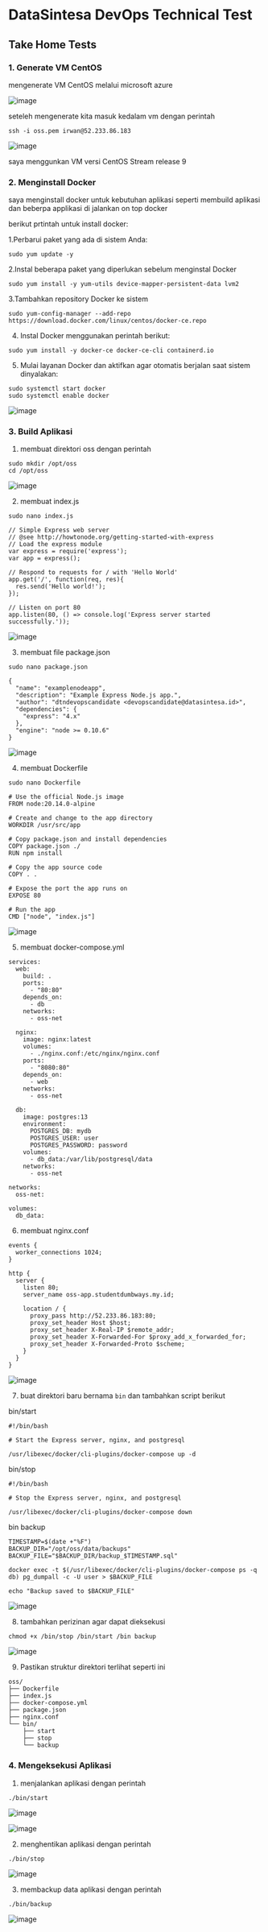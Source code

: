 # DataSintesa DevOps Technical Test

## Take Home Tests



### 1. Generate VM CentOS

mengenerate VM CentOS melalui microsoft azure

![image](https://github.com/irwanpanai/DataSintesa-DevOps-Technical-Test/assets/89429810/fffe8b66-1a9c-4888-89c5-351312504859)

seteleh mengenerate kita masuk kedalam vm dengan perintah 
```
ssh -i oss.pem irwan@52.233.86.183
```

![image](https://github.com/irwanpanai/DataSintesa-DevOps-Technical-Test/assets/89429810/38911dbf-f907-48c9-add1-916a472002cc)

saya menggunkan VM versi CentOS Stream release 9

### 2. Menginstall Docker

saya menginstall docker untuk kebutuhan aplikasi seperti membuild aplikasi dan beberpa applikasi di jalankan on top docker

berikut prtintah untuk install docker:

1.Perbarui paket yang ada di sistem Anda:
```
sudo yum update -y
```
2.Instal beberapa paket yang diperlukan sebelum menginstal Docker
```
sudo yum install -y yum-utils device-mapper-persistent-data lvm2
```
3.Tambahkan repository Docker ke sistem
```
sudo yum-config-manager --add-repo https://download.docker.com/linux/centos/docker-ce.repo
```
4. Instal Docker menggunakan perintah berikut:
```
sudo yum install -y docker-ce docker-ce-cli containerd.io
```
5. Mulai layanan Docker dan aktifkan agar otomatis berjalan saat sistem dinyalakan:
```
sudo systemctl start docker
sudo systemctl enable docker
```

![image](https://github.com/irwanpanai/DataSintesa-DevOps-Technical-Test/assets/89429810/00b2b42e-1939-4530-afec-b8c41b65069e)


### 3. Build Aplikasi

1. membuat direktori oss dengan perintah

```
sudo mkdir /opt/oss
cd /opt/oss
```

![image](https://github.com/irwanpanai/DataSintesa-DevOps-Technical-Test/assets/89429810/074946d0-dc5e-4403-84ce-0ecb4805392a)

2. membuat index.js

```
sudo nano index.js
```
```
// Simple Express web server
// @see http://howtonode.org/getting-started-with-express
// Load the express module
var express = require('express');
var app = express();

// Respond to requests for / with 'Hello World'
app.get('/', function(req, res){
  res.send('Hello world!');
});

// Listen on port 80
app.listen(80, () => console.log('Express server started successfully.'));
```

![image](https://github.com/irwanpanai/DataSintesa-DevOps-Technical-Test/assets/89429810/cb598646-3551-4f54-8a9c-213485029c8d)

3. membuat file package.json

```
sudo nano package.json
```
```
{
  "name": "examplenodeapp",
  "description": "Example Express Node.js app.",
  "author": "dtndevopscandidate <devopscandidate@datasintesa.id>",
  "dependencies": {
    "express": "4.x"
  },
  "engine": "node >= 0.10.6"
}
```
![image](https://github.com/irwanpanai/DataSintesa-DevOps-Technical-Test/assets/89429810/830544ff-ec6e-48ea-82dd-584389b650e3)

4. membuat Dockerfile

```
sudo nano Dockerfile
```
```
# Use the official Node.js image
FROM node:20.14.0-alpine

# Create and change to the app directory
WORKDIR /usr/src/app

# Copy package.json and install dependencies
COPY package.json ./
RUN npm install

# Copy the app source code
COPY . .

# Expose the port the app runs on
EXPOSE 80

# Run the app
CMD ["node", "index.js"]
```

![image](https://github.com/irwanpanai/DataSintesa-DevOps-Technical-Test/assets/89429810/2f0a659d-2892-4121-9714-865a91a36543)

5. membuat docker-compose.yml

```
services:
  web:
    build: .
    ports:
      - "80:80"
    depends_on:
      - db
    networks:
      - oss-net

  nginx:
    image: nginx:latest
    volumes:
      - ./nginx.conf:/etc/nginx/nginx.conf
    ports:
      - "8080:80"
    depends_on:
      - web
    networks:
      - oss-net

  db:
    image: postgres:13
    environment:
      POSTGRES_DB: mydb
      POSTGRES_USER: user
      POSTGRES_PASSWORD: password
    volumes:
      - db_data:/var/lib/postgresql/data
    networks:
      - oss-net

networks:
  oss-net:

volumes:
  db_data:
```

6. membuat nginx.conf

```
events {
  worker_connections 1024;
}

http {
  server {
    listen 80;
    server_name oss-app.studentdumbways.my.id;

    location / {
      proxy_pass http://52.233.86.183:80;
      proxy_set_header Host $host;
      proxy_set_header X-Real-IP $remote_addr;
      proxy_set_header X-Forwarded-For $proxy_add_x_forwarded_for;
      proxy_set_header X-Forwarded-Proto $scheme;
    }
  }
}
```

![image](https://github.com/irwanpanai/DataSintesa-DevOps-Technical-Test/assets/89429810/84820e5d-3094-4fef-907c-085a50216f23)

7. buat direktori baru bernama ```bin``` dan tambahkan script berikut

bin/start
```
#!/bin/bash

# Start the Express server, nginx, and postgresql

/usr/libexec/docker/cli-plugins/docker-compose up -d
```

bin/stop
```
#!/bin/bash

# Stop the Express server, nginx, and postgresql

/usr/libexec/docker/cli-plugins/docker-compose down
```

bin backup
```
TIMESTAMP=$(date +"%F")
BACKUP_DIR="/opt/oss/data/backups"
BACKUP_FILE="$BACKUP_DIR/backup_$TIMESTAMP.sql"

docker exec -t $(/usr/libexec/docker/cli-plugins/docker-compose ps -q db) pg_dumpall -c -U user > $BACKUP_FILE

echo "Backup saved to $BACKUP_FILE"
```

![image](https://github.com/irwanpanai/DataSintesa-DevOps-Technical-Test/assets/89429810/66d8665a-249b-4bed-bf31-bca1b798f6ec)

8. tambahkan perizinan agar dapat dieksekusi

```
chmod +x /bin/stop /bin/start /bin backup
```

![image](https://github.com/irwanpanai/DataSintesa-DevOps-Technical-Test/assets/89429810/d8ce7188-1228-4833-b84c-90e24575a5de)


9. Pastikan struktur direktori terlihat seperti ini
```
oss/
├── Dockerfile
├── index.js
├── docker-compose.yml
├── package.json
├── nginx.conf
└── bin/
    ├── start
    ├── stop
    └── backup
```

### 4. Mengeksekusi Aplikasi

1. menjalankan aplikasi dengan perintah

```
./bin/start
```
![image](https://github.com/irwanpanai/DataSintesa-DevOps-Technical-Test/assets/89429810/d21b0f93-8079-44a0-9ce2-f59205b75fec)

![image](https://github.com/irwanpanai/DataSintesa-DevOps-Technical-Test/assets/89429810/9a2eef6b-5f59-40ce-8273-22f88000ef73)

2. menghentikan aplikasi dengan perintah

```
./bin/stop
```

![image](https://github.com/irwanpanai/DataSintesa-DevOps-Technical-Test/assets/89429810/4e2d5d5f-7ee6-448d-b595-22f11923b65e)

3. membackup data aplikasi dengan perintah

```
./bin/backup
```

![image](https://github.com/irwanpanai/DataSintesa-DevOps-Technical-Test/assets/89429810/6886431b-bbc7-4f5a-9d1a-6d6322753f16)
